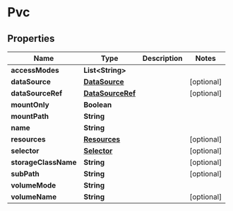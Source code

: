 

# Pvc


## Properties

| Name | Type | Description | Notes |
|------------ | ------------- | ------------- | -------------|
|**accessModes** | **List&lt;String&gt;** |  |  |
|**dataSource** | [**DataSource**](DataSource.md) |  |  [optional] |
|**dataSourceRef** | [**DataSourceRef**](DataSourceRef.md) |  |  [optional] |
|**mountOnly** | **Boolean** |  |  |
|**mountPath** | **String** |  |  |
|**name** | **String** |  |  |
|**resources** | [**Resources**](Resources.md) |  |  [optional] |
|**selector** | [**Selector**](Selector.md) |  |  [optional] |
|**storageClassName** | **String** |  |  [optional] |
|**subPath** | **String** |  |  [optional] |
|**volumeMode** | **String** |  |  |
|**volumeName** | **String** |  |  [optional] |



